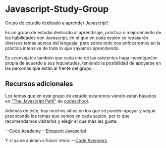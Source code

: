 # Javascript-Study-Group
Grupo de estudio dedicado a aprender Javascript!

Es un grupo de estudio dedicado al aprendizaje, práctica o mejoramiento de las habilidades con Javascript, en el que en cada sesión se repasarán diversos temas acerca del lenguaje, pero sobre todo nos enfocaremos en la práctica intensiva de todo lo que vayamos aprendiendo.

Es aconsejable también que cada una de las asistentes haga investigación propia de acuerdo a sus inquietudes, teniendo la posibilidad de apoyarse en las personas que están al frente del grupo.


Recursos adicionales
--
Los temas que en este grupo de estudio estaremos viendo están basados en ["The Javascript Path"](https://www.codeschool.com/paths/javascript) de [codeschool](https://www.codeschool.com/). 

Además de éste, hay muchos sitios en los que se pueden apoyar y seguir practicando los temas que vemos en cada sesión, por lo que recomendamos visitarlos y elegir el que más les guste:

--[Code Academy](http://www.codecademy.com/)
--[Eloquent Javascript](http://eloquentjavascript.net/)

Y si ya se animan a hacer retos:
--[Code Avengers](http://www.codeavengers.com/)
